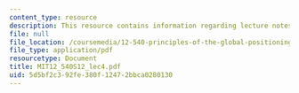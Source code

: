 ```yaml
---
content_type: resource
description: This resource contains information regarding lecture notes.
file: null
file_location: /coursemedia/12-540-principles-of-the-global-positioning-system-spring-2012/5d5bf2c392fe380f12472bbca0280130_MIT12_540S12_lec4.pdf
file_type: application/pdf
resourcetype: Document
title: MIT12_540S12_lec4.pdf
uid: 5d5bf2c3-92fe-380f-1247-2bbca0280130
---
```

